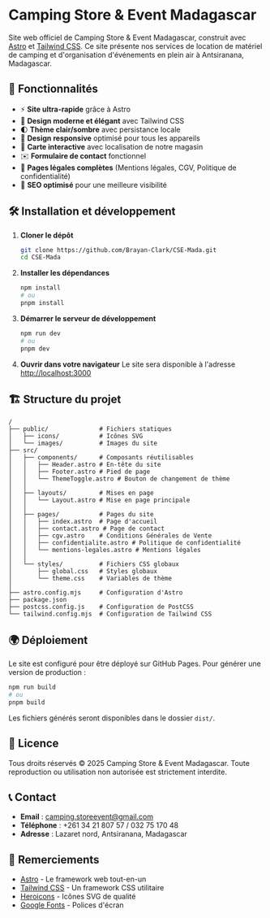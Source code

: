 # Camping Store & Event Madagascar

Site web officiel de Camping Store & Event Madagascar, construit avec [Astro](https://astro.build/) et [Tailwind CSS](https://tailwindcss.com/). Ce site présente nos services de location de matériel de camping et d'organisation d'événements en plein air à Antsiranana, Madagascar.

## 🚀 Fonctionnalités

- ⚡ **Site ultra-rapide** grâce à Astro
- 🎨 **Design moderne et élégant** avec Tailwind CSS
- 🌓 **Thème clair/sombre** avec persistance locale
- 📱 **Design responsive** optimisé pour tous les appareils
- 📍 **Carte interactive** avec localisation de notre magasin
- ✉️ **Formulaire de contact** fonctionnel
- 📄 **Pages légales complètes** (Mentions légales, CGV, Politique de confidentialité)
- 🎯 **SEO optimisé** pour une meilleure visibilité

## 🛠 Installation et développement

1. **Cloner le dépôt**
   ```bash
   git clone https://github.com/Brayan-Clark/CSE-Mada.git
   cd CSE-Mada
   ```

2. **Installer les dépendances**
   ```bash
   npm install
   # ou
   pnpm install
   ```

3. **Démarrer le serveur de développement**
   ```bash
   npm run dev
   # ou
   pnpm dev
   ```

4. **Ouvrir dans votre navigateur**
   Le site sera disponible à l'adresse [http://localhost:3000](http://localhost:3000)

## 🏗 Structure du projet

```
/
├── public/              # Fichiers statiques
│   ├── icons/           # Icônes SVG
│   └── images/          # Images du site
├── src/
│   ├── components/      # Composants réutilisables
│   │   ├── Header.astro # En-tête du site
│   │   ├── Footer.astro # Pied de page
│   │   └── ThemeToggle.astro # Bouton de changement de thème
│   │
│   ├── layouts/         # Mises en page
│   │   └── Layout.astro # Mise en page principale
│   │
│   ├── pages/           # Pages du site
│   │   ├── index.astro  # Page d'accueil
│   │   ├── contact.astro # Page de contact
│   │   ├── cgv.astro    # Conditions Générales de Vente
│   │   ├── confidentialite.astro # Politique de confidentialité
│   │   └── mentions-legales.astro # Mentions légales
│   │
│   └── styles/          # Fichiers CSS globaux
│       ├── global.css   # Styles globaux
│       └── theme.css    # Variables de thème
│
├── astro.config.mjs     # Configuration d'Astro
├── package.json
├── postcss.config.js    # Configuration de PostCSS
└── tailwind.config.mjs  # Configuration de Tailwind CSS
```

## 🌍 Déploiement

Le site est configuré pour être déployé sur GitHub Pages. Pour générer une version de production :

```bash
npm run build
# ou
pnpm build
```

Les fichiers générés seront disponibles dans le dossier `dist/`.

## 📝 Licence

Tous droits réservés © 2025 Camping Store & Event Madagascar. Toute reproduction ou utilisation non autorisée est strictement interdite.

## 📞 Contact

- **Email** : camping.storeevent@gmail.com
- **Téléphone** : +261 34 21 807 57 / 032 75 170 48
- **Adresse** : Lazaret nord, Antsiranana, Madagascar

## 🙏 Remerciements

- [Astro](https://astro.build/) - Le framework web tout-en-un
- [Tailwind CSS](https://tailwindcss.com/) - Un framework CSS utilitaire
- [Heroicons](https://heroicons.com/) - Icônes SVG de qualité
- [Google Fonts](https://fonts.google.com/) - Polices d'écran
